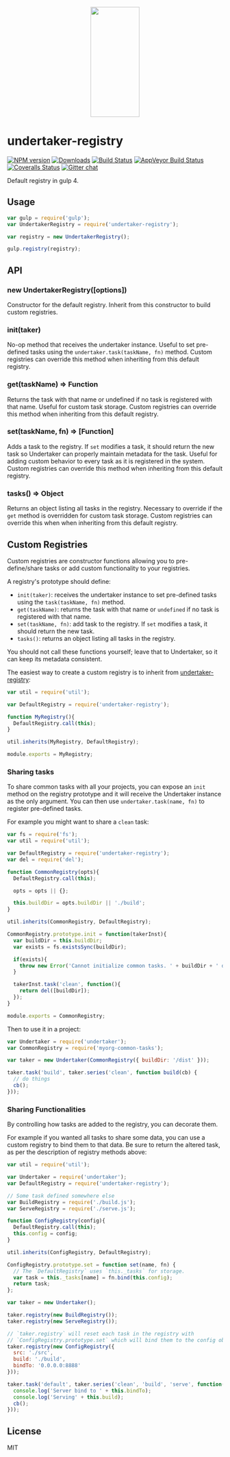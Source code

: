 <p align="center">
  <a href="http://gulpjs.com">
    <img height="257" width="114" src="https://raw.githubusercontent.com/gulpjs/artwork/master/gulp-2x.png">
  </a>
</p>

# undertaker-registry

[![NPM version][npm-image]][npm-url] [![Downloads][downloads-image]][npm-url] [![Build Status][travis-image]][travis-url] [![AppVeyor Build Status][appveyor-image]][appveyor-url] [![Coveralls Status][coveralls-image]][coveralls-url] [![Gitter chat][gitter-image]][gitter-url]

Default registry in gulp 4.

## Usage

```js
var gulp = require('gulp');
var UndertakerRegistry = require('undertaker-registry');

var registry = new UndertakerRegistry();

gulp.registry(registry);
```

## API

### new UndertakerRegistry([options])

Constructor for the default registry.  Inherit from this constructor to build custom registries.

### init(taker)

No-op method that receives the undertaker instance.  Useful to set pre-defined tasks using the
`undertaker.task(taskName, fn)` method.  Custom registries can override this method when inheriting
from this default registry.

### get(taskName) => Function

Returns the task with that name or undefined if no task is registered with that name.  Useful for custom
task storage.  Custom registries can override this method when inheriting from this default registry.

### set(taskName, fn) => [Function]

Adds a task to the registry.  If `set` modifies a task, it should return the new task so Undertaker can
properly maintain metadata for the task.  Useful for adding custom behavior to every task as it is
registered in the system.  Custom registries can override this method when inheriting from this default
registry.

### tasks() => Object

Returns an object listing all tasks in the registry.  Necessary to override if the `get` method is overridden
for custom task storage.  Custom registries can override this when when inheriting from this default
registry.

## Custom Registries

Custom registries are constructor functions allowing you to pre-define/share tasks
or add custom functionality to your registries.

A registry's prototype should define:

- `init(taker)`: receives the undertaker instance to set pre-defined tasks using the `task(taskName, fn)` method.
- `get(taskName)`: returns the task with that name
   or `undefined` if no task is registered with that name.
- `set(taskName, fn)`: add task to the registry. If `set` modifies a task, it should return the new task.
- `tasks()`: returns an object listing all tasks in the registry.

You should not call these functions yourself; leave that to Undertaker, so it can
keep its metadata consistent.

The easiest way to create a custom registry is to inherit from
[undertaker-registry](https://www.npmjs.com/package/undertaker-registry):

```javascript
var util = require('util');

var DefaultRegistry = require('undertaker-registry');

function MyRegistry(){
  DefaultRegistry.call(this);
}

util.inherits(MyRegistry, DefaultRegistry);

module.exports = MyRegistry;
```

### Sharing tasks

To share common tasks with all your projects, you can expose an `init` method on the registry
prototype and it will receive the Undertaker instance as the only argument. You can then use
`undertaker.task(name, fn)` to register pre-defined tasks.

For example you might want to share a `clean` task:

```javascript
var fs = require('fs');
var util = require('util');

var DefaultRegistry = require('undertaker-registry');
var del = require('del');

function CommonRegistry(opts){
  DefaultRegistry.call(this);

  opts = opts || {};

  this.buildDir = opts.buildDir || './build';
}

util.inherits(CommonRegistry, DefaultRegistry);

CommonRegistry.prototype.init = function(takerInst){
  var buildDir = this.buildDir;
  var exists = fs.existsSync(buildDir);

  if(exists){
    throw new Error('Cannot initialize common tasks. ' + buildDir + ' directory exists.');
  }

  takerInst.task('clean', function(){
    return del([buildDir]);
  });
}

module.exports = CommonRegistry;
```

Then to use it in a project:
```javascript
var Undertaker = require('undertaker');
var CommonRegistry = require('myorg-common-tasks');

var taker = new Undertaker(CommonRegistry({ buildDir: '/dist' }));

taker.task('build', taker.series('clean', function build(cb) {
  // do things
  cb();
}));
```

### Sharing Functionalities

By controlling how tasks are added to the registry, you can decorate them.

For example if you wanted all tasks to share some data,  you can use a custom registry
to bind them to that data. Be sure to return the altered task, as per the description
of registry methods above:

```javascript
var util = require('util');

var Undertaker = require('undertaker');
var DefaultRegistry = require('undertaker-registry');

// Some task defined somewhere else
var BuildRegistry = require('./build.js');
var ServeRegistry = require('./serve.js');

function ConfigRegistry(config){
  DefaultRegistry.call(this);
  this.config = config;
}

util.inherits(ConfigRegistry, DefaultRegistry);

ConfigRegistry.prototype.set = function set(name, fn) {
  // The `DefaultRegistry` uses `this._tasks` for storage.
  var task = this._tasks[name] = fn.bind(this.config);
  return task;
};

var taker = new Undertaker();

taker.registry(new BuildRegistry());
taker.registry(new ServeRegistry());

// `taker.registry` will reset each task in the registry with
// `ConfigRegistry.prototype.set` which will bind them to the config object.
taker.registry(new ConfigRegistry({
  src: './src',
  build: './build',
  bindTo: '0.0.0.0:8888'
}));

taker.task('default', taker.series('clean', 'build', 'serve', function(cb) {
  console.log('Server bind to ' + this.bindTo);
  console.log('Serving' + this.build);
  cb();
}));
```

## License

MIT

[downloads-image]: http://img.shields.io/npm/dm/undertaker-registry.svg
[npm-url]: https://npmjs.org/package/undertaker-registry
[npm-image]: http://img.shields.io/npm/v/undertaker-registry.svg

[travis-url]: https://travis-ci.org/gulpjs/undertaker-registry
[travis-image]: http://img.shields.io/travis/gulpjs/undertaker-registry.svg

[appveyor-url]: https://ci.appveyor.com/project/gulpjs/undertaker-registry
[appveyor-image]: https://img.shields.io/appveyor/ci/gulpjs/undertaker-registry.svg?label=appveyor

[coveralls-url]: https://coveralls.io/r/gulpjs/undertaker-registry
[coveralls-image]: http://img.shields.io/coveralls/gulpjs/undertaker-registry/master.svg

[gitter-url]: https://gitter.im/gulpjs/gulp
[gitter-image]: https://badges.gitter.im/gulpjs/gulp.svg
